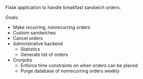 Flask application to handle breakfast sandwich orders.

Goals:

 - Make recurring, nonrecurring orders
 - Custom sandwiches
 - Cancel orders
 - Administrative backend
   - Statistics
   - Generate list of orders
 - Cronjobs
   - Enforce time constraints on when orders can be placed
   - Purge database of nonrecurring orders weekly